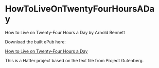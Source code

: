 HowToLiveOnTwentyFourHoursADay
==============================

How to Live on Twenty-Four Hours a Day by Arnold Bennett

Download the built ePub here:

<a href='https://github.com/baldmountain/HowToLiveOnTwentyFourHoursADay/raw/master/How%20to%20Live%20on%20Twenty-Four%20Hours%20a%20Day.epub'>How to Live on Twenty-Four Hours a Day</a>

This is a Hatter project based on the text file from Project Gutenberg.
